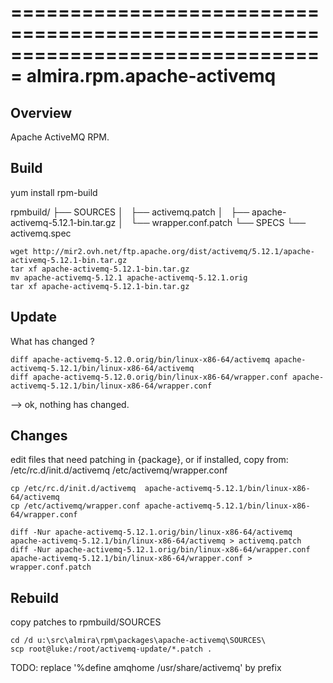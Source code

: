 ===============================================================================
almira.rpm.apache-activemq
===============================================================================

Overview
--------
Apache ActiveMQ RPM.


Build
-----
yum install rpm-build

rpmbuild/
├── SOURCES
│   ├── activemq.patch
│   ├── apache-activemq-5.12.1-bin.tar.gz
│   └── wrapper.conf.patch
└── SPECS
    └── activemq.spec

~~~
wget http://mir2.ovh.net/ftp.apache.org/dist/activemq/5.12.1/apache-activemq-5.12.1-bin.tar.gz
tar xf apache-activemq-5.12.1-bin.tar.gz
mv apache-activemq-5.12.1 apache-activemq-5.12.1.orig
tar xf apache-activemq-5.12.1-bin.tar.gz
~~~

Update
------

What has changed ?

~~~
diff apache-activemq-5.12.0.orig/bin/linux-x86-64/activemq apache-activemq-5.12.1/bin/linux-x86-64/activemq
diff apache-activemq-5.12.0.orig/bin/linux-x86-64/wrapper.conf apache-activemq-5.12.1/bin/linux-x86-64/wrapper.conf
~~~

--> ok, nothing has changed.


Changes
-------
edit files that need patching in {package}, or if installed, copy from:
    /etc/rc.d/init.d/activemq
    /etc/activemq/wrapper.conf

~~~
cp /etc/rc.d/init.d/activemq  apache-activemq-5.12.1/bin/linux-x86-64/activemq
cp /etc/activemq/wrapper.conf apache-activemq-5.12.1/bin/linux-x86-64/wrapper.conf

diff -Nur apache-activemq-5.12.1.orig/bin/linux-x86-64/activemq apache-activemq-5.12.1/bin/linux-x86-64/activemq > activemq.patch
diff -Nur apache-activemq-5.12.1.orig/bin/linux-x86-64/wrapper.conf apache-activemq-5.12.1/bin/linux-x86-64/wrapper.conf > wrapper.conf.patch
~~~

Rebuild
-------
copy patches to rpmbuild/SOURCES

~~~
cd /d u:\src\almira\rpm\packages\apache-activemq\SOURCES\
scp root@luke:/root/activemq-update/*.patch .
~~~

TODO: replace '%define amqhome /usr/share/activemq' by prefix
